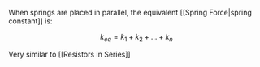 When springs are placed in parallel, the equivalent [[Spring Force|spring constant]] is:

$$
k_{eq} = k_1 + k_2 + \dots + k_n
$$

Very similar to [[Resistors in Series]]
